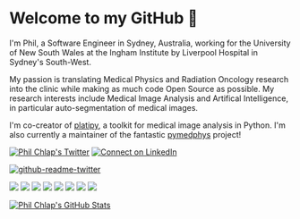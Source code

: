 # Welcome to my GitHub 👋

I'm Phil, a Software Engineer in Sydney, Australia, working for the University of New South Wales at the Ingham Institute by Liverpool Hospital in Sydney's South-West.

My passion is translating Medical Physics and Radiation Oncology research into the clinic while making as much code Open Source as possible. My research interests include Medical Image Analysis and Artifical Intelligence, in particular auto-segmentation of medical images.

I'm co-creator of [platipy](https://github.com/pyplati/platipy), a toolkit for medical image analysis in Python. I'm also currently a maintainer of the fantastic [pymedphys](https://github.com/pymedphys/pymedphys) project!

[![Phil Chlap's Twitter](https://img.shields.io/twitter/follow/philchlap?logo=twitter&style=for-the-badge)](https://twitter.com/PhilChlap)
[![Connect on LinkedIn](https://img.shields.io/badge/LinkedIn-0077B5?style=for-the-badge&logo=linkedin&logoColor=white)](https://www.linkedin.com/in/phil-chlap-24a08318)

[![github-readme-twitter](https://github-readme-twitter.gazf.vercel.app/api?id=PhilChlap)](https://github.com/gazf/github-readme-twitter)

![](https://img.shields.io/badge/OS-Linux-informational?style=flat&logo=linux&logoColor=white&color=2bbc8a)
![](https://img.shields.io/badge/Editor-VSCode-informational?style=flat&logo=visualstudiocode&logoColor=white&color=2bbc8a)
![](https://img.shields.io/badge/Code-Python-informational?style=flat&logo=python&logoColor=white&color=2bbc8a)
![](https://img.shields.io/badge/Shell-Bash-informational?style=flat&logo=gnu-bash&logoColor=white&color=2bbc8a)
![](https://img.shields.io/badge/Tools-PyTorch-informational?style=flat&logo=pytorch&logoColor=white&color=2bbc8a)
![](https://img.shields.io/badge/Tools-Jupyter-informational?style=flat&logo=jupyter&logoColor=white&color=2bbc8a)
![](https://img.shields.io/badge/Tools-Docker-informational?style=flat&logo=docker&logoColor=white&color=2bbc8a)
![](https://img.shields.io/badge/Tools-Git-informational?style=flat&logo=git&logoColor=white&color=2bbc8a)

<a href="https://github.com/pchlap/pchlap">
  <img align="center" src="https://github-readme-stats.vercel.app/api?username=pchlap&show_icons=true&line_height=27&count_private=true&title_color=ffffff&text_color=c9cacc&icon_color=2bbc8a&bg_color=1d1f21" alt="Phil Chlap's GitHub Stats" />
</a>
